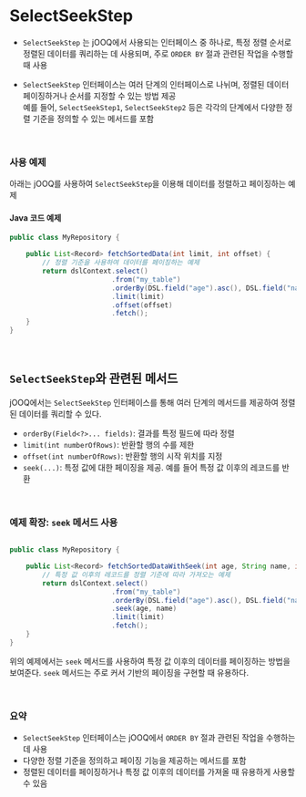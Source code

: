 # SelectSeekStep

- `SelectSeekStep` 는 jOOQ에서 사용되는 인터페이스 중 하나로, 특정 정렬 순서로 정렬된 데이터를 쿼리하는 데 사용되며, 주로 `ORDER BY` 절과 관련된 작업을 수행할 때 사용

- `SelectSeekStep` 인터페이스는 여러 단계의 인터페이스로 나뉘며, 정렬된 데이터 페이징하거나 순서를 지정할 수 있는 방법 제공 <br/> 
예를 들어, `SelectSeekStep1`, `SelectSeekStep2` 등은 각각의 단계에서 다양한 정렬 기준을 정의할 수 있는 메서드를 포함

<br/>

### 사용 예제

아래는 jOOQ를 사용하여 `SelectSeekStep`을 이용해 데이터를 정렬하고 페이징하는 예제

#### Java 코드 예제

```java
public class MyRepository {

    public List<Record> fetchSortedData(int limit, int offset) {
        // 정렬 기준을 사용하여 데이터를 페이징하는 예제
        return dslContext.select()
                         .from("my_table")
                         .orderBy(DSL.field("age").asc(), DSL.field("name").desc())
                         .limit(limit)
                         .offset(offset)
                         .fetch();
    }
}
```

<br/>

## `SelectSeekStep`와 관련된 메서드

jOOQ에서는 `SelectSeekStep` 인터페이스를 통해 여러 단계의 메서드를 제공하여 정렬된 데이터를 쿼리할 수 있다.

- `orderBy(Field<?>... fields)`: 결과를 특정 필드에 따라 정렬
- `limit(int numberOfRows)`: 반환할 행의 수를 제한
- `offset(int numberOfRows)`: 반환할 행의 시작 위치를 지정
- `seek(...)`: 특정 값에 대한 페이징을 제공. 예를 들어 특정 값 이후의 레코드를 반환

<br/>

### 예제 확장: `seek` 메서드 사용

```java

public class MyRepository {

    public List<Record> fetchSortedDataWithSeek(int age, String name, int limit) {
        // 특정 값 이후의 레코드를 정렬 기준에 따라 가져오는 예제
        return dslContext.select()
                         .from("my_table")
                         .orderBy(DSL.field("age").asc(), DSL.field("name").desc())
                         .seek(age, name)
                         .limit(limit)
                         .fetch();
    }
}
```

위의 예제에서는 `seek` 메서드를 사용하여 특정 값 이후의 데이터를 페이징하는 방법을 보여준다. `seek` 메서드는 주로 커서 기반의 페이징을 구현할 때 유용하다.

<br/>

### 요약

- `SelectSeekStep` 인터페이스는 jOOQ에서 `ORDER BY` 절과 관련된 작업을 수행하는 데 사용
- 다양한 정렬 기준을 정의하고 페이징 기능을 제공하는 메서드를 포함
- 정렬된 데이터를 페이징하거나 특정 값 이후의 데이터를 가져올 때 유용하게 사용할 수 있음
